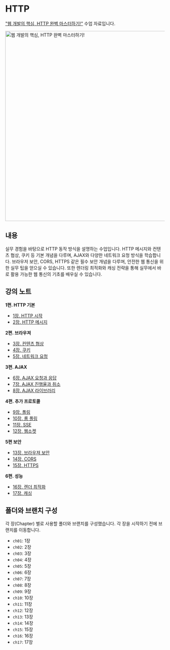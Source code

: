 # HTTP

["웹 개발의 핵심, HTTP 완벽 마스터하기!"](https://inf.run/nskQe) 수업 자료입니다.

<a href="https://inf.run/nskQe"><img src="https://github.com/user-attachments/assets/043663c6-d649-43c4-a26d-5a90cde93e00" alt="웹 개발의 핵심, HTTP 완벽 마스터하기!" title="웹 개발의 핵심, HTTP 완벽 마스터하기!" width="600" /></a>

## 내용

실무 경험을 바탕으로 HTTP 동작 방식을 설명하는 수업입니다. HTTP 메시지와 컨텐츠 협상, 쿠키 등 기본 개념을 다루며, AJAX와 다양한 네트워크 요청 방식을 학습합니다. 브라우저 보안, CORS, HTTPS 같은 필수 보안 개념을 다루며, 안전한 웹 통신을 위한 실무 팁을 얻으실 수 있습니다. 또한 렌더링 최적화와 캐싱 전략을 통해 실무에서 바로 활용 가능한 웹 통신의 기초를 배우실 수 있습니다.

## 강의 노트

**1편. HTTP 기본**

- [1장. HTTP 시작](https://jeonghwan-kim.github.io/2024/07/07/lecture-http-part1#1%EC%9E%A5-http-%EC%8B%9C%EC%9E%91)
- [2장. HTTP 메시지](https://jeonghwan-kim.github.io/2024/07/07/lecture-http-part1#2%EC%9E%A5-http-%EB%A9%94%EC%8B%9C%EC%A7%80)

**2편. 브라우져** 

- [3장. 컨텐츠 협상](https://jeonghwan-kim.github.io/2024/07/08/lecture-http-part2#3%EC%9E%A5-%EC%BB%A8%ED%85%90%EC%B8%A0-%ED%98%91%EC%83%81)
- [4장. 쿠키](https://jeonghwan-kim.github.io/2024/07/08/lecture-http-part2#4%EC%9E%A5-%EC%BF%A0%ED%82%A4)
- [5장. 네트워크 요청](https://jeonghwan-kim.github.io/2024/07/08/lecture-http-part2#5%EC%9E%A5-%EB%84%A4%ED%8A%B8%EC%9B%8C%ED%81%AC-%EC%9A%94%EC%B2%AD)

**3편. AJAX**

- [6장. AJAX 요청과 응답 ](https://jeonghwan-kim.github.io/2024/07/09/lecture-http-part3#6%EC%9E%A5-%EC%97%85%EB%A1%9C%EB%93%9C%EC%99%80-%EC%9D%91%EB%8B%B5)
- [7장. AJAX 진행율과 취소](https://jeonghwan-kim.github.io/2024/07/09/lecture-http-part3#7%EC%9E%A5-%EC%A7%84%ED%96%89%EC%9C%A8%EA%B3%BC-%EC%B7%A8%EC%86%8C)
- [8장. AJAX 라이브러리](https://jeonghwan-kim.github.io/2024/07/09/lecture-http-part3#8%EC%9E%A5-%EB%9D%BC%EC%9D%B4%EB%B8%8C%EB%9F%AC%EB%A6%AC)

**4편. 추가 프로토콜**

- [9장. 폴링](https://jeonghwan-kim.github.io/2024/07/10/lecture-http-part4#9%EC%9E%A5-%ED%8F%B4%EB%A7%81)
- [10장. 롱 폴링](https://jeonghwan-kim.github.io/2024/07/10/lecture-http-part4#10%EC%9E%A5-%EB%A1%B1-%ED%8F%B4%EB%A7%81)
- [11장. SSE](https://jeonghwan-kim.github.io/2024/07/10/lecture-http-part4#11%EC%9E%A5-sse)
- [12장. 웹소켓](https://jeonghwan-kim.github.io/2024/07/10/lecture-http-part4#12%EC%9E%A5-%EC%9B%B9-%EC%86%8C%EC%BC%93)

**5편 보안**

- [13장. 브라우져 보안](https://jeonghwan-kim.github.io/2024/07/11/lecture-http-part5#13%EC%9E%A5-%EB%B8%8C%EB%9D%BC%EC%9A%B0%EC%A0%B8-%EB%B3%B4%EC%95%88)
- [14장. CORS](https://jeonghwan-kim.github.io/2024/07/11/lecture-http-part5#14%EC%9E%A5-cors)
- [15장. HTTPS](https://jeonghwan-kim.github.io/2024/07/11/lecture-http-part5#15%EC%9E%A5-https)

**6편. 성능**

- [16장. 렌더 최적화](https://jeonghwan-kim.github.io/2024/07/12/lecture-http-part6#16%EC%9E%A5-%EB%A1%9C%EB%94%A9-%EC%B5%9C%EC%A0%81%ED%99%94)
- [17장. 캐싱](https://jeonghwan-kim.github.io/2024/07/12/lecture-http-part6#17%EC%9E%A5-%EC%BA%90%EC%8B%B1)


## 폴더와 브랜치 구성

각 장(Chapter) 별로 사용할 폴더와 브랜치를 구성했습니다. 각 장을 시작하기 전에 브랜치를 이동합니다.

- `ch01`: 1장
- `ch02`: 2장
- `ch03`: 3장
- `ch04`: 4장
- `ch05`: 5장
- `ch06`: 6장
- `ch07`: 7장
- `ch08`: 8장
- `ch09`: 9장
- `ch10`: 10장
- `ch11`: 11장
- `ch12`: 12장
- `ch13`: 13장
- `ch14`: 14장
- `ch15`: 15장
- `ch16`: 16장
- `ch17`: 17장
